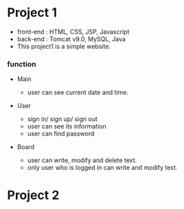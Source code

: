 # Project 1
- front-end : HTML, CSS, JSP, Javascript
- back-end : Tomcat v9.0, MySQL, Java
- This project1 is a simple website.

### function
+ Main
  + user can see current date and time.

+ User
  + sign in/ sign up/ sign out
  + user can see its information
  + user can find password

+ Board
  + user can write, modify and delete text.
  + only user who is logged in can write and modify text.


# Project 2
